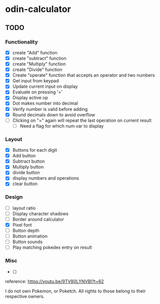# odin-calculator

## TODO
### Functionality
- [x] create "Add" function
- [x] create "subtract" function
- [x] create "Multiply" function
- [x] create "Divide" function
- [x] Create "operate" function that accepts an operator and two numbers
- [x] Get input from keypad
- [x] Update current input on display
- [x] Evaluate on pressing '='
- [x] Display active op
- [x] Dot makes number into decimal
- [x] Verify number is valid before adding
- [x] Round decimals down to avoid overflow
- [ ] Clicking on "=" again will repeat the last operation on current result
    - [ ] Need a flag for which num var to display
### Layout
- [x] Buttons for each digit
- [x] Add button
- [x] Subtract button
- [x] Multiply button
- [x] divide button
- [x] display numbers and operations
- [x] clear button
### Design
- [ ] layout ratio
- [ ] Display character shadows
- [ ] Border around calculator
- [x] Pixel font
- [ ] Button depth
- [ ] Button animation
- [ ] Button sounds
- [ ] Play matching pokedex entry on result
### Misc
- [ ] 

reference: https://youtu.be/9TV80LYNVBI?t=62

I do not own Pokemon, or Poketch.
All rights to those belong to their respective owners.